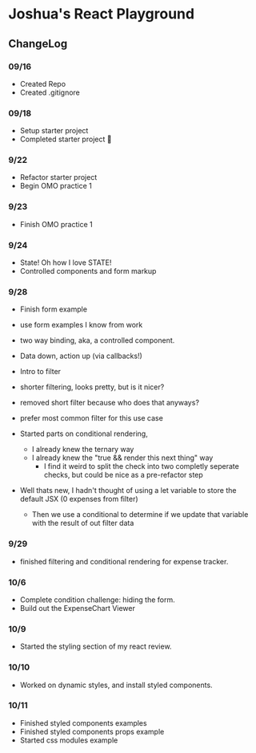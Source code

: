 # Joshua's React Playground

## ChangeLog

### 09/16
- Created Repo
- Created .gitignore
### 09/18
- Setup starter project
- Completed starter project 🥳

### 9/22
- Refactor starter project
- Begin OMO practice 1

### 9/23
- Finish OMO practice 1
### 9/24
- State! Oh how I love STATE!
- Controlled components and form markup

### 9/28
- Finish form example
- use form examples I know from work
- two way binding, aka, a controlled component.
- Data down, action up (via callbacks!)
- Intro to filter
- shorter filtering, looks pretty, but is it nicer?
- removed short filter because who does that anyways?
- prefer most common filter for this use case
- Started parts on conditional rendering,
    - I already knew the ternary way
    - I already knew the "true && render this next thing" way
        - I find it weird to split the check into two completly seperate checks, but could be nice as a pre-refactor step

- Well thats new, I hadn't thought of using a let variable to store the default JSX (0 expenses from filter)
    - Then we use a conditional to determine if we update that variable with the result of out filter data

### 9/29
- finished filtering and conditional rendering for expense tracker.

### 10/6
- Complete condition challenge: hiding the form.
- Build out the ExpenseChart Viewer

### 10/9
- Started the styling section of my react review.

### 10/10
- Worked on dynamic styles, and install styled components.

### 10/11
- Finished styled components examples
- Finished styled components props example
- Started css modules example
